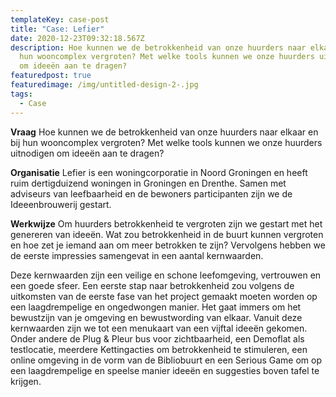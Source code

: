 ```yaml
---
templateKey: case-post
title: "Case: Lefier"
date: 2020-12-23T09:32:18.567Z
description: Hoe kunnen we de betrokkenheid van onze huurders naar elkaar en bij
  hun wooncomplex vergroten? Met welke tools kunnen we onze huurders uitnodigen
  om ideeën aan te dragen?
featuredpost: true
featuredimage: /img/untitled-design-2-.jpg
tags:
  - Case
---
```

**Vraag**
Hoe kunnen we de betrokkenheid van onze huurders naar elkaar en bij hun wooncomplex vergroten? Met welke tools kunnen we onze huurders uitnodigen om ideeën aan te dragen? 

**Organisatie**
Lefier is een woningcorporatie in Noord Groningen en heeft ruim dertigduizend woningen in Groningen en Drenthe. Samen met adviseurs van leefbaarheid en de bewoners participanten zijn we de Ideeenbrouwerij gestart. 

**Werkwijze**
Om huurders betrokkenheid te vergroten zijn we gestart met het genereren van ideeën. Wat zou betrokkenheid in de buurt kunnen vergroten en hoe zet je iemand aan om meer betrokken te zijn? Vervolgens hebben we de eerste impressies samengevat in een aantal kernwaarden.

Deze kernwaarden zijn een veilige en schone leefomgeving, vertrouwen en een goede sfeer. Een eerste stap naar betrokkenheid zou volgens de uitkomsten van de eerste fase van het project gemaakt moeten worden op een laagdrempelige en ongedwongen manier. Het gaat immers om het bewustzijn van je omgeving en bewustwording van elkaar. Vanuit deze kernwaarden zijn we tot een menukaart van een vijftal ideeën gekomen. Onder andere de Plug & Pleur bus voor zichtbaarheid, een Demoflat als testlocatie, meerdere Kettingacties om betrokkenheid te stimuleren, een online omgeving in de vorm van de Bibliobuurt en een Serious Game om op een laagdrempelige en speelse manier ideeën en suggesties boven tafel te krijgen.